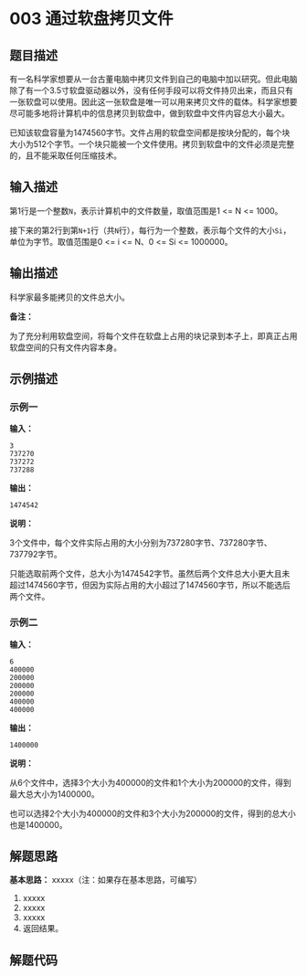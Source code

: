 # 003 通过软盘拷贝文件 

## 题目描述

有一名科学家想要从一台古董电脑中拷贝文件到自己的电脑中加以研究。但此电脑除了有一个3.5寸软盘驱动器以外，没有任何手段可以将文件持贝出来，而且只有一张软盘可以使用。因此这一张软盘是唯一可以用来拷贝文件的载体。科学家想要尽可能多地将计算机中的信息拷贝到软盘中，做到软盘中文件内容总大小最大。

已知该软盘容量为1474560字节。文件占用的软盘空间都是按块分配的，每个块大小为512个字节。一个块只能被一个文件使用。拷贝到软盘中的文件必须是完整的，且不能采取任何压缩技术。

## 输入描述

第1行是一个整数`N`，表示计算机中的文件数量，取值范围是1 <= N <= 1000。

接下来的第2行到第`N+1`行（共`N`行），每行为一个整数，表示每个文件的大小`Si`，单位为字节。取值范围是0 <= i <= N、0 <= Si <= 1000000。

## 输出描述

科学家最多能拷贝的文件总大小。

**备注：** 

为了充分利用软盘空间，将每个文件在软盘上占用的块记录到本子上，即真正占用软盘空间的只有文件内容本身。

## 示例描述

### 示例一

**输入：**
```text
3
737270
737272
737288
```

**输出：**
```text
1474542
```

**说明：**  

3个文件中，每个文件实际占用的大小分别为737280字节、737280字节、737792字节。

只能选取前两个文件，总大小为1474542字节。虽然后两个文件总大小更大且未超过1474560字节，但因为实际占用的大小超过了1474560字节，所以不能选后两个文件。

### 示例二

**输入：**
```text
6
400000
200000
200000
200000
400000
400000
```

**输出：**
```text
1400000
```

**说明：**  

从6个文件中，选择3个大小为400000的文件和1个大小为200000的文件，得到最大总大小为1400000。

也可以选择2个大小为400000的文件和3个大小为200000的文件，得到的总大小也是1400000。

## 解题思路

**基本思路：** xxxxx（注：如果存在基本思路，可编写）

1. xxxxx
2. xxxxx
3. xxxxx
4. 返回结果。

## 解题代码